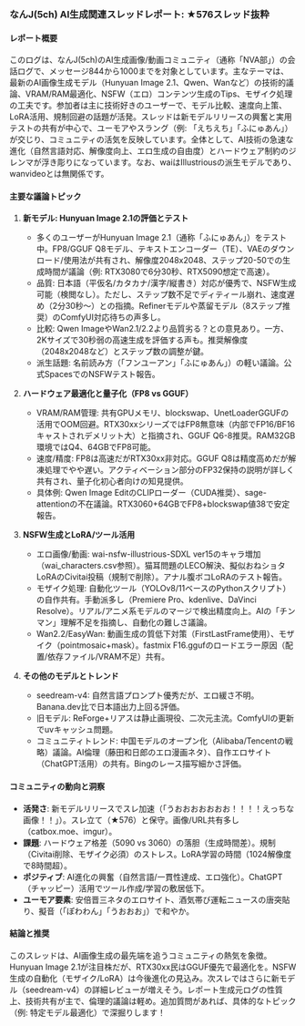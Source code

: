 ### なんJ(5ch) AI生成関連スレッドレポート: ★576スレッド抜粋

#### レポート概要
このログは、なんJ(5ch)のAI生成画像/動画コミュニティ（通称「NVA部」）の会話ログで、メッセージ844から1000までを対象としています。主なテーマは、最新のAI画像生成モデル（Hunyuan Image 2.1、Qwen、Wanなど）の技術的議論、VRAM/RAM最適化、NSFW（エロ）コンテンツ生成のTips、モザイク処理の工夫です。参加者は主に技術好きのユーザーで、モデル比較、速度向上策、LoRA活用、規制回避の話題が活発。スレッドは新モデルリリースの興奮と実用テストの共有が中心で、ユーモアやスラング（例: 「えちえち」「ふにゅあん」）が交じり、コミュニティの活気を反映しています。全体として、AI技術の急速な進化（自然言語対応、解像度向上、エロ生成の自由度）とハードウェア制約のジレンマが浮き彫りになっています。なお、waiはIllustriousの派生モデルであり、wanvideoとは無関係です。

#### 主要な議論トピック
1. **新モデル: Hunyuan Image 2.1の評価とテスト**
   - 多くのユーザーがHunyuan Image 2.1（通称「ふにゅあん」）をテスト中。FP8/GGUF Q8モデル、テキストエンコーダー（TE）、VAEのダウンロード/使用法が共有され、解像度2048x2048、ステップ20-50での生成時間が議論（例: RTX3080で6分30秒、RTX5090想定で高速）。
   - 品質: 日本語（平仮名/カタカナ/漢字/縦書き）対応が優秀で、NSFW生成可能（検閲なし）。ただし、ステップ数不足でディティール崩れ、速度遅め（2分30秒〜）との指摘。Refinerモデルや蒸留モデル（8ステップ推奨）のComfyUI対応待ちの声多し。
   - 比較: Qwen ImageやWan2.1/2.2より品質劣る？との意見あり。一方、2Kサイズで30秒弱の高速生成を評価する声も。推奨解像度（2048x2048など）とステップ数の調整が鍵。
   - 派生話題: 名前読み方（「フンユーアン」「ふにゅあん」）の軽い議論。公式SpacesでのNSFWテスト報告。

2. **ハードウェア最適化と量子化（FP8 vs GGUF）**
   - VRAM/RAM管理: 共有GPUメモリ、blockswap、UnetLoaderGGUFの活用でOOM回避。RTX30xxシリーズではFP8無意味（内部でFP16/BF16キャストされデメリット大）と指摘され、GGUF Q6-8推奨。RAM32GB環境ではQ4、64GBでFP8可能。
   - 速度/精度: FP8は高速だがRTX30xx非対応。GGUF Q8は精度高めだが解凍処理でやや遅い。アクティベーション部分のFP32保持の説明が詳しく共有され、量子化初心者向けの知見提供。
   - 具体例: Qwen Image EditのCLIPローダー（CUDA推奨）、sage-attentionの不在議論。RTX3060+64GBでFP8+blockswap値38で安定報告。

3. **NSFW生成とLoRA/ツール活用**
   - エロ画像/動画: wai-nsfw-illustrious-SDXL ver15のキャラ増加（wai_characters.csv参照）。猫耳問題のLECO解決、擬似おねショタLoRAのCivitai投稿（規制で削除）。アナル腹ボコLoRAのテスト報告。
   - モザイク処理: 自動化ツール（YOLOv8/11ベースのPythonスクリプト）の自作共有。手動派多し（Premiere Pro、kdenlive、DaVinci Resolve）。リアル/アニメ系モデルのマージで検出精度向上。AIの「チンマン」理解不足を指摘し、自動化の難しさ議論。
   - Wan2.2/EasyWan: 動画生成の質低下対策（FirstLastFrame使用）、モザイク（pointmosaic+mask）。fastmix F16.ggufのロードエラー原因（配置/依存ファイル/VRAM不足）共有。

4. **その他のモデルとトレンド**
   - seedream-v4: 自然言語プロンプト優秀だが、エロ緩さ不明。Banana.dev比で日本語出力上回る評価。
   - 旧モデル: ReForge+リアスは静止画現役、二次元主流。ComfyUIの更新でuvキャッシュ問題。
   - コミュニティトレンド: 中国モデルのオープン化（Alibaba/Tencentの戦略）議論。AI倫理（藤田和日郎のエロ漫画ネタ）、自作エロサイト（ChatGPT活用）の共有。Bingのレース描写細かさ評価。

#### コミュニティの動向と洞察
- **活発さ**: 新モデルリリースでスレ加速（「うおおおおおおお！！！！えっちな画像！！」）。スレ立て（★576）と保守。画像/URL共有多し（catbox.moe、imgur）。
- **課題**: ハードウェア格差（5090 vs 3060）の落胆（生成時間差）。規制（Civitai削除、モザイク必須）のストレス。LoRA学習の時間（1024解像度で8時間超）。
- **ポジティブ**: AI進化の興奮（自然言語/一貫性達成、エロ強化）。ChatGPT（チャッピー）活用でツール作成/学習の敷居低下。
- **ユーモア要素**: 安倍晋三ネタのエロサイト、酒気帯び運転ニュースの唐突貼り、擬音（「ぽわわん」「うおおお」）で和やか。

#### 結論と推奨
このスレッドは、AI画像生成の最先端を追うコミュニティの熱気を象徴。Hunyuan Image 2.1が注目株だが、RTX30xx民はGGUF優先で最適化を。NSFW生成の自動化（モザイク/LoRA）は今後進化の見込み。次スレではさらに新モデル（seedream-v4）の詳細レビューが増えそう。レポート生成元ログの性質上、技術共有が主で、倫理的議論は軽め。追加質問があれば、具体的なトピック（例: 特定モデル最適化）で深掘りします！